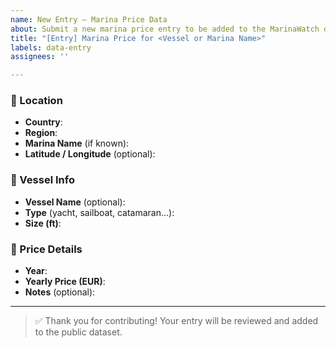 ```yaml
---
name: New Entry – Marina Price Data
about: Submit a new marina price entry to be added to the MarinaWatch database.
title: "[Entry] Marina Price for <Vessel or Marina Name>"
labels: data-entry
assignees: ''

---
```


### 📍 Location
- **Country**:
- **Region**:
- **Marina Name** (if known):
- **Latitude / Longitude** (optional):

### 🚤 Vessel Info
- **Vessel Name** (optional):
- **Type** (yacht, sailboat, catamaran...):
- **Size (ft)**:

### 📅 Price Details
- **Year**:
- **Yearly Price (EUR)**:
- **Notes** (optional):

---

> ✅ Thank you for contributing! Your entry will be reviewed and added to the public dataset.

